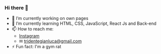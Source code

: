 ### Hi there <Coders/> 👋

- 🔭 I’m currently working on own pages
- 🌱 I’m currently learning HTML, CSS, JavaScript, React Js and Back-end
- 📫 How to reach me:
  - [Instagram](https://www.instagram.com/gianlucatridente/)
  - ✉ tridentegianluca@gmail.com
- ⚡ Fun fact: I'm a gym rat
